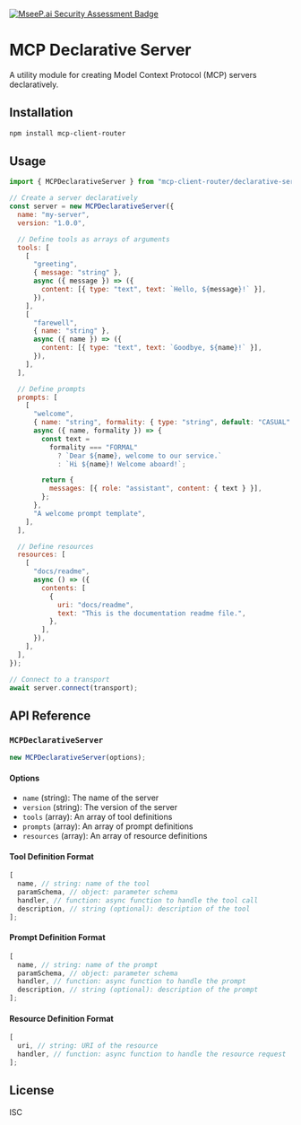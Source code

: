 [![MseeP.ai Security Assessment Badge](https://mseep.net/pr/johnhenry-mcp-declarative-server-badge.png)](https://mseep.ai/app/johnhenry-mcp-declarative-server)

# MCP Declarative Server

A utility module for creating Model Context Protocol (MCP) servers declaratively.

## Installation

```bash
npm install mcp-client-router
```

## Usage

```javascript
import { MCPDeclarativeServer } from "mcp-client-router/declarative-server";

// Create a server declaratively
const server = new MCPDeclarativeServer({
  name: "my-server",
  version: "1.0.0",

  // Define tools as arrays of arguments
  tools: [
    [
      "greeting",
      { message: "string" },
      async ({ message }) => ({
        content: [{ type: "text", text: `Hello, ${message}!` }],
      }),
    ],
    [
      "farewell",
      { name: "string" },
      async ({ name }) => ({
        content: [{ type: "text", text: `Goodbye, ${name}!` }],
      }),
    ],
  ],

  // Define prompts
  prompts: [
    [
      "welcome",
      { name: "string", formality: { type: "string", default: "CASUAL" } },
      async ({ name, formality }) => {
        const text =
          formality === "FORMAL"
            ? `Dear ${name}, welcome to our service.`
            : `Hi ${name}! Welcome aboard!`;

        return {
          messages: [{ role: "assistant", content: { text } }],
        };
      },
      "A welcome prompt template",
    ],
  ],

  // Define resources
  resources: [
    [
      "docs/readme",
      async () => ({
        contents: [
          {
            uri: "docs/readme",
            text: "This is the documentation readme file.",
          },
        ],
      }),
    ],
  ],
});

// Connect to a transport
await server.connect(transport);
```

## API Reference

### `MCPDeclarativeServer`

```javascript
new MCPDeclarativeServer(options);
```

#### Options

- `name` (string): The name of the server
- `version` (string): The version of the server
- `tools` (array): An array of tool definitions
- `prompts` (array): An array of prompt definitions
- `resources` (array): An array of resource definitions

#### Tool Definition Format

```javascript
[
  name, // string: name of the tool
  paramSchema, // object: parameter schema
  handler, // function: async function to handle the tool call
  description, // string (optional): description of the tool
];
```

#### Prompt Definition Format

```javascript
[
  name, // string: name of the prompt
  paramSchema, // object: parameter schema
  handler, // function: async function to handle the prompt
  description, // string (optional): description of the prompt
];
```

#### Resource Definition Format

```javascript
[
  uri, // string: URI of the resource
  handler, // function: async function to handle the resource request
];
```

## License

ISC
